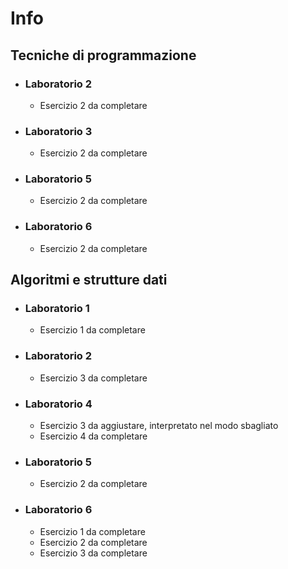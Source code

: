 # Info
## Tecniche di programmazione
- ### Laboratorio 2
    - Esercizio 2 da completare
- ### Laboratorio 3
    - Esercizio 2 da completare
- ### Laboratorio 5
    - Esercizio 2 da completare
- ### Laboratorio 6
    - Esercizio 2 da completare
## Algoritmi e strutture dati
- ### Laboratorio 1
    - Esercizio 1 da completare
- ### Laboratorio 2
    - Esercizio 3 da completare
- ### Laboratorio 4 
    - Esercizio 3 da aggiustare, interpretato nel modo sbagliato
    - Esercizio 4 da completare
- ### Laboratorio 5
    - Esercizio 2 da completare
- ### Laboratorio 6
    - Esercizio 1 da completare
    - Esercizio 2 da completare
    - Esercizio 3 da completare